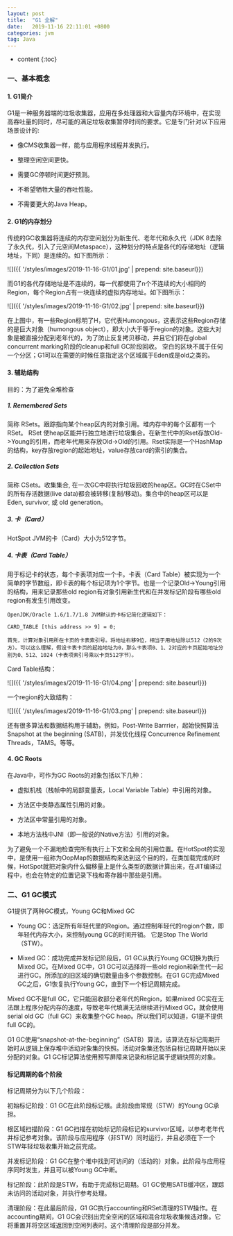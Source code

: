 ```yaml
---
layout: post
title:  "G1 全解"
date:   2019-11-16 22:11:01 +0800
categories: jvm
tag: Java
---
```


* content
{:toc}

> 

### 一、基本概念

#### 1. G1简介

G1是一种服务器端的垃圾收集器，应用在多处理器和大容量内存环境中，在实现高吞吐量的同时，尽可能的满足垃圾收集暂停时间的要求。它是专门针对以下应用场景设计的: 

* 像CMS收集器一样，能与应用程序线程并发执行。

* 整理空闲空间更快。 

* 需要GC停顿时间更好预测。 

* 不希望牺牲大量的吞吐性能。

* 不需要更大的Java Heap。

#### 2. G1的内存划分

传统的GC收集器将连续的内存空间划分为新生代、老年代和永久代（JDK 8去除了永久代，引入了元空间Metaspace），这种划分的特点是各代的存储地址（逻辑地址，下同）是连续的。如下图所示：

![]({{ '/styles/images/2019-11-16-G1/01.jpg' | prepend: site.baseurl}})

而G1的各代存储地址是不连续的，每一代都使用了n个不连续的大小相同的Region，每个Region占有一块连续的虚拟内存地址。如下图所示：

![]({{ '/styles/images/2019-11-16-G1/02.jpg' | prepend: site.baseurl}})

在上图中，有一些Region标明了H，它代表Humongous，这表示这些Region存储的是巨大对象（humongous object），即大小大于等于region的对象。这些大对象是被直接分配到老年代的，为了防止反复拷贝移动，并且它们将在global concurrent marking阶段的cleanup和full GC阶段回收。
空白的区块不属于任何一个分区；G1可以在需要的时候任意指定这个区域属于Eden或是old之类的。

#### 3. 辅助结构

目的：为了避免全堆检查

##### 1. Remembered Sets 

简称 RSets。跟踪指向某个heap区内的对象引用。堆内存中的每个区都有一个 RSet。 RSet 使heap区能并行独立地进行垃圾集合。在新生代中的Rset存放Old->Young的引用，而老年代用来存放Old->Old的引用。Rset实际是一个HashMap的结构，key存放region的起始地址，value存放card的索引的集合。

##### 2. Collection Sets 

简称 CSets。收集集合, 在一次GC中将执行垃圾回收的heap区。GC时在CSet中的所有存活数据(live data)都会被转移(复制/移动)。集合中的heap区可以是 Eden, survivor, 或 old generation。

##### 3. 卡（Card）

HotSpot JVM的卡（Card）大小为512字节。

##### 4. 卡表（Card Table）

用于标记卡的状态，每个卡表项对应一个卡。卡表（Card Table）被实现为一个简单的字节数组，即卡表的每个标记项为1个字节。也是一个记录Old->Young引用的结构，用来记录那些old region有对象引用新生代和在并发标记阶段有哪些old region有发生引用改变。

```
OpenJDK/Oracle 1.6/1.7/1.8 JVM默认的卡标记简化逻辑如下：

CARD_TABLE [this address >> 9] = 0;

首先，计算对象引用所在卡页的卡表索引号。将地址右移9位，相当于用地址除以512（2的9次方）。可以这么理解，假设卡表卡页的起始地址为0，那么卡表项0、1、2对应的卡页起始地址分别为0、512、1024（卡表项索引号乘以卡页512字节）。
```

Card Table结构：

![]({{ '/styles/images/2019-11-16-G1/04.png' | prepend: site.baseurl}})

一个region的大致结构：

![]({{ '/styles/images/2019-11-16-G1/03.png' | prepend: site.baseurl}})

还有很多算法和数据结构用于辅助，例如，Post-Write Barrrier，起始快照算法 Snapshot at the beginning (SATB)，并发优化线程 Concurrence Refinement Threads，TAMS。等等。

#### 4. GC Roots

在Java中，可作为GC Roots的对象包括以下几种：

* 虚拟机栈（栈帧中的局部变量表，Local Variable Table）中引用的对象。

* 方法区中类静态属性引用的对象。

* 方法区中常量引用的对象。

* 本地方法栈中JNI（即一般说的Native方法）引用的对象。

为了避免一个不漏地检查完所有执行上下文和全局的引用位置。在HotSpot的实现中，是使用一组称为OopMap的数据结构来达到这个目的的，在类加载完成的时候，HotSpot就把对象内什么偏移量上是什么类型的数据计算出来，在JIT编译过程中，也会在特定的位置记录下栈和寄存器中那些是引用。

### 二、G1 GC模式

G1提供了两种GC模式，Young GC和Mixed GC

* Young GC：选定所有年轻代里的Region。通过控制年轻代的region个数，即年轻代内存大小，来控制young GC的时间开销。 它是Stop The World（STW）。

* Mixed GC：成功完成并发标记阶段后，G1 GC从执行Young GC切换为执行Mixed GC。在Mixed GC中，G1 GC可以选择将一些old region和新生代一起进行GC。所添加的旧区域的确切数量由多个参数控制。在G1 GC完成Mixed GC之后，G1恢复执行Young GC，直到下一个标记周期完成。

Mixed GC不是full GC，它只能回收部分老年代的Region，如果mixed GC实在无法跟上程序分配内存的速度，导致老年代填满无法继续进行Mixed GC，就会使用serial old GC（full GC）来收集整个GC heap。所以我们可以知道，G1是不提供full GC的。

G1 GC使用“snapshot-at-the-beginning”（SATB）算法，该算法在标记周期开始时从逻辑上保存堆中活动对象集的快照。活动对象集还包括自标记周期开始以来分配的对象。G1 GC标记算法使用预写屏障来记录和标记属于逻辑快照的对象。

#### 标记周期的各个阶段

标记周期分为以下几个阶段：

初始标记阶段：G1 GC在此阶段标记根。此阶段由常规（STW）的Young GC承担。

根区域扫描阶段：G1 GC扫描在初始标记阶段标记的survivor区域，以参考老年代并标记参考对象。该阶段与应用程序（非STW）同时运行，并且必须在下一个STW年轻垃圾收集开始之前完成。

并发标记阶段：G1 GC在整个堆中找到可访问的（活动的）对象。此阶段与应用程序同时发生，并且可以被Young GC中断。

标记阶段：此阶段是STW，有助于完成标记周期。G1 GC使用SATB缓冲区，跟踪未访问的活动对象，并执行参考处理。

清理阶段：在此最后阶段，G1 GC执行accounting和RSet清理的STW操作。在accounting期间，G1 GC会识别出完全空闲的区域和混合垃圾收集候选对象。它将重置并将空区域返回到空闲列表时。这个清理阶段是部分并发。
